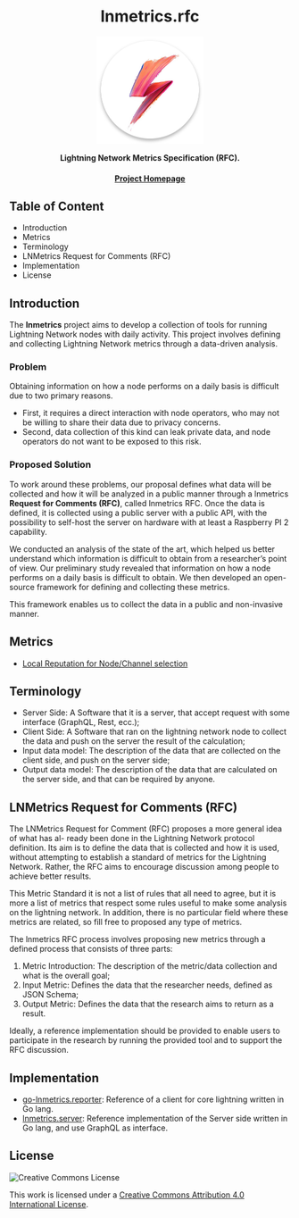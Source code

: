 <div align="center">
  <h1>lnmetrics.rfc</h1>

  <img src="https://github.com/LNOpenMetrics/lnmetrics.icons/blob/main/current/res/mipmap-xxxhdpi/ic_launcher.png" />

  <p>
    <strong>Lightning Network Metrics Specification (RFC).</strong>
  </p>

  <h4>
    <a href="https://github.com/LNOpenMetrics">Project Homepage</a>
  </h4>
</div>

## Table of Content

- Introduction
- Metrics
- Terminology
- LNMetrics Request for Comments (RFC)
- Implementation
- License

## Introduction

The **lnmetrics** project aims to develop a collection of tools for running Lightning Network nodes with daily activity. 
This project involves defining and collecting Lightning Network metrics through a data-driven analysis.

### Problem

Obtaining information on how a node performs on a daily basis is difficult due to two primary reasons. 
- First, it requires a direct interaction with node operators, who may not be willing to share their data due to privacy concerns. 
- Second, data collection of this kind can leak private data, and node operators do not want to be exposed to this risk.

### Proposed Solution

To work around these problems, our proposal defines what data will be collected and how it will 
be analyzed in a public manner through a lnmetrics **Request for Comments (RFC)**, called lnmetrics RFC. Once the data is defined, 
it is collected using a public server with a public API, with the possibility to self-host the server on hardware with at 
least a Raspberry PI 2 capability.

We conducted an analysis of the state of the art, which helped us better understand which information is difficult to obtain 
from a researcher’s point of view. Our preliminary study revealed that information on how a node performs on a daily basis is 
difficult to obtain. We then developed an open-source framework for defining and collecting these metrics. 

This framework enables us to collect the data in a public and non-invasive manner.

## Metrics

- [Local Reputation for Node/Channel selection](metrics/metric_1.md)

## Terminology

- Server Side: A Software that it is a server, that accept request with some interface (GraphQL, Rest, ecc.);
- Client Side: A Software that ran on the lightning network node to collect the data and push on the server the result of the calculation;
- Input data model: The description of the data that are collected on the client side, and push on the server side;
- Output data model: The description of the data that are calculated on the server side, and that can be required by anyone.

## LNMetrics Request for Comments (RFC)

The LNMetrics Request for Comment (RFC) proposes a more general idea of what has al-
ready been done in the Lightning Network protocol definition. Its aim is to define the data 
that is collected and how it is used, without attempting to establish a standard of metrics 
for the Lightning Network. Rather, the RFC aims to encourage discussion among people to 
achieve better results.

This Metric Standard it is not a list of rules that all need to agree, but it is more a list of
metrics that respect some rules useful to make some analysis on the lightning network. In addition,
there is no particular field where these metrics are related, so fill free to proposed any type of metrics.

The lnmetrics RFC process involves proposing new metrics through a defined process that consists of three parts: 

1. Metric Introduction: The description of the metric/data collection and what is the overall goal; 
2. Input Metric:  Defines the data that the researcher needs, defined as JSON Schema; 
3. Output Metric: Defines the data that the research aims to return as a result. 

Ideally, a reference implementation should be provided to enable users to participate in the 
research by running the provided tool and to support the RFC discussion. 

## Implementation

- [go-lnmetrics.reporter](https://github.com/LNOpenMetrics/go-lnmetrics.reporter): Reference of a client for core lightning written in Go lang.
- [lnmetrics.server](https://github.com/LNOpenMetrics/go-lnmetrics.reporter): Reference implementation of the Server side written in Go lang, and use GraphQL as interface.

## License

![Creative Commons License](https://i.creativecommons.org/l/by/4.0/88x31.png "License CC-BY")

This work is licensed under a [Creative Commons Attribution 4.0 International License](http://creativecommons.org/licenses/by/4.0/).
